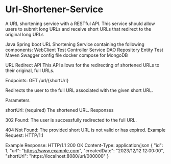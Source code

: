 # Url-Shortener-Service
A URL shortening service with a RESTful API. This service should allow users to submit long URLs and receive short URLs that redirect to the original long URLs

Java Spring boot URL Shortening Service containing the following components:
WebClient Test
Controller
Service
DAO Repository
Entity
Test 
Maven
Swagger config file
docker compose for MongoDB

URL Redirect API
This API allows for the redirecting of shortened URLs to their original, full URLs.

Endpoints:
GET /url/{shortUrl}

Redirects the user to the full URL associated with the given short URL.

Parameters

shortUrl: (required) The shortened URL.
Responses

302 Found: The user is successfully redirected to the full URL.

404 Not Found: The provided short URL is not valid or has expired.
Example Request: HTTP/1.1

Example Response: HTTP/1.1 200 OK Content-Type: application/json
{
    "id": 1,
    "url": "https://www.example.com",
    "createdDate": "2023/12/12 12:00:00",
    "shortUrl": "https://localhost:8080/url/000000"
}

